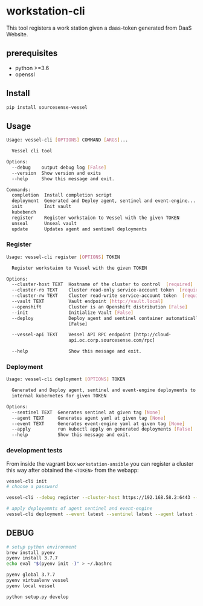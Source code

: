 # workstation-cli

This tool registers a work station given a daas-token generated from DaaS Website.

## prerequisites

- python >=3.6
- openssl

## Install

```bash
pip install sourcesense-vessel
```

## Usage

```bash
Usage: vessel-cli [OPTIONS] COMMAND [ARGS]...

  Vessel cli tool

Options:
  --debug    output debug log [False]
  --version  Show version and exits
  --help     Show this message and exit.

Commands:
  completion  Install completion script
  deployment  Generated and Deploy agent, sentinel and event-engine...
  init        Init vault
  kubebench
  register    Register workstaion to Vessel with the given TOKEN
  unseal      Unseal vault
  update      Updates agent and sentinel deployments


```

### Register

```bash
Usage: vessel-cli register [OPTIONS] TOKEN

  Register workstaion to Vessel with the given TOKEN

Options:
  --cluster-host TEXT  Hostname of the cluster to control  [required]
  --cluster-ro TEXT    Cluster read-only service-account token  [required]
  --cluster-rw TEXT    Cluster read-write service-account token  [required]
  --vault TEXT         Vault endpoint [http://vault.local]
  --openshift          Cluster is an Openshift distribution [False]
  --init               Initialize Vault [False]
  --deploy             Deploy agent and sentinel container automatically
                       [False]

  --vessel-api TEXT    Vessel API RPC endpoint [http://cloud-
                       api.oc.corp.sourcesense.com/rpc]

  --help               Show this message and exit.
```

### Deployment

```bash
Usage: vessel-cli deployment [OPTIONS] TOKEN

  Generated and Deploy agent, sentinel and event-engine deployments to
  internal kubernetes for given TOKEN

Options:
  --sentinel TEXT  Generates sentinel at given tag [None]
  --agent TEXT     Generates agent yaml at given tag [None]
  --event TEXT     Generates event-engine yaml at given tag [None]
  --apply          run kubectl apply on generated deployments [False]
  --help           Show this message and exit.
```

### development tests

From inside the vagrant box `workstation-ansible` you can register a cluster this way after obtained the `<TOKEN>` from the webapp:

```bash
vessel-cli init
# choose a password

vessel-cli --debug register --cluster-host https://192.168.58.2:6443 --cluster-ro $DAAS_CLU_READER_TOKEN --cluster-rw $DAAS_MANAGER_TOKEN <TOKEN>

# apply deployemnts of agent sentinel and event-engine
vessel-cli deployment --event latest --sentinel latest --agent latest --apply

```

## DEBUG

```bash
# setup python environment
brew install pyenv
pyenv install 3.7.7
echo eval "$(pyenv init -)" > ~/.bashrc

pyenv global 3.7.7
pyenv virtualenv vessel
pyenv local vessel

python setup.py develop
```
